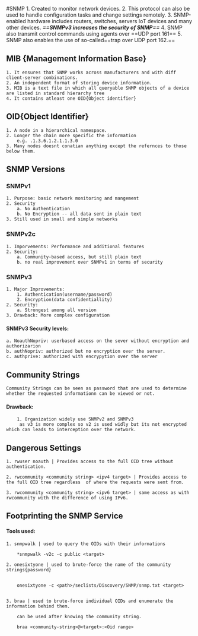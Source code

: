 #SNMP 
	1. Created to monitor network devices.
	2. This protocol can also be used to handle configuration tasks and change settings remotely.
	3. SNMP-enabled hardware includes routers, switches, servers IoT devices and many other devices. 
***==SNMPv3 increases the security of SNMP==***
	4. SNMP also transmit control commands using agents over ==UDP port 161==
	5. SNMP  also enables the use of so-called==trap over UDP port 162.==
## MIB {Management Information Base}
	1. It ensures that SNMP works across manufacturers and with diff client-server combinations.
	2. An independent format of storing device information.
	3. MIB is a text file in which all queryable SNMP objects of a device are listed in standard hierarchy tree 
	4. It contains atleast one OID{Object identifier}

## OID{Object Identifier}
	1. A node in a hierarchical namespace.
	2. Longer the chain more specific the information
		e.g. .1.3.6.1.2.1.1.3.0 
	3. Many nodes doesnt conatian anything except the refernces to those below them.

## SNMP Versions
### SNMPv1
	1. Purpose: basic network monitoring and mangement
	2. Security
		a. No Authentication
		b. No Encryption -- all data sent in plain text
	3. Still used in small and simple networks
### SNMPv2c
	1. Imporvements: Performance and additional features
	2. Security:
		a. Community-based access, but still plain text
		b. no real improvement over SNMPv1 in terms of security

### SNMPv3
	1. Major Improvements:
		1. Authentication(username/password)
		2. Encryption(data confidentiallity)
	2. Security:
		a. Strongest among all version
	3. Drawback: More complex configuration
#### SNMPv3 Security levels:
	a. NoauthNopriv: userbased access on the sever without encryption and authorizarion
	b. authNopriv: authorized but no encryption over the server.
	c. authprive: authorized with encrypytion over the server
## Community Strings
	Community Strings can be seen as password that are used to determine whether the requested informationn can be viewed or not.
#### Drawback:
		1. Organization widely use SNMPv2 and SNMPv3
		 as v3 is more complex so v2 is used widly but its not encrypted which can leads to interception over the network.

## Dangerous Settings 
	1. rwuser noauth | Provides access to the full OID tree without authentication.
	
	2. rwcommunity <community string> <ipv4 target> | Provides access to the full OID tree regardless  of where the requests were sent from.	
	
	3. rwcommunity <community string> <ipv6 target> | same access as with rwcommunity with the difference of using IPv6.

## Footprinting the SNMP Service
#### Tools used:
	1. snmpwalk | used to query the OIDs with their informations

		*snmpwalk -v2c -c public <target>
	
	2. onesixtyone | used to brute-force the name of the community strings{password}

		
		onesixtyone -c <path>/seclists/Discovery/SNMP/snmp.txt <target>
		 

	3. braa | used to brute-force individual OIDs and enumerate the information behind them.

		can be used after knowing the community string.

		braa <community-string>@<target>:<Oid range>
